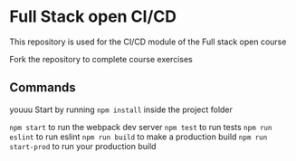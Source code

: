 # Full Stack open CI/CD

This repository is used for the CI/CD module of the Full stack open course 

Fork the repository to complete course exercises

## Commands
youuu
Start by running `npm install` inside the project folder

`npm start` to run the webpack dev server
`npm test` to run tests
`npm run eslint` to run eslint
`npm run build` to make a production build
`npm run start-prod` to run your production build
